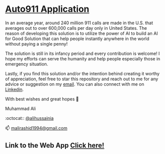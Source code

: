 # [Auto911 Application](https://share.streamlit.io/alihussainia/auto_911/main) 
In an average year, around 240 million 911 calls are made in the U.S. that averages out to over 600,000 calls per day only in United States. The reason of developing this solution is to utilize the power of AI to build an AI for Good Solution that can help people instantly anywhere in the world without paying a single penny! 

The solution is still in its infancy period and every contribution is welcome! I hope my efforts can serve the humanity and help people especially those in emergency situation.

Lastly, if you find this solution and/or the intention behind creating it worthy of appreciation, feel free to star this repository and reach out to me for any advice or suggestion on my [email](malirashid1994@gmail.com). You can also connect with me on [Linkedin](https://www.linkedin.com/in/alihussainia).

With best wishes and great hopes 🌺

Muhammad Ali

:octocat:: [@alihussainia](https://www.github.com/alihussainia)

📫 [malirashid1994@gmail.com](malirashid1994@gmail.com)

## Link to the Web App <a href="https://share.streamlit.io/alihussainia/auto_911/main">Click here!</a>

